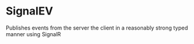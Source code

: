SignalEV
========

Publishes events from the server the client in a reasonably strong typed manner using SignalR